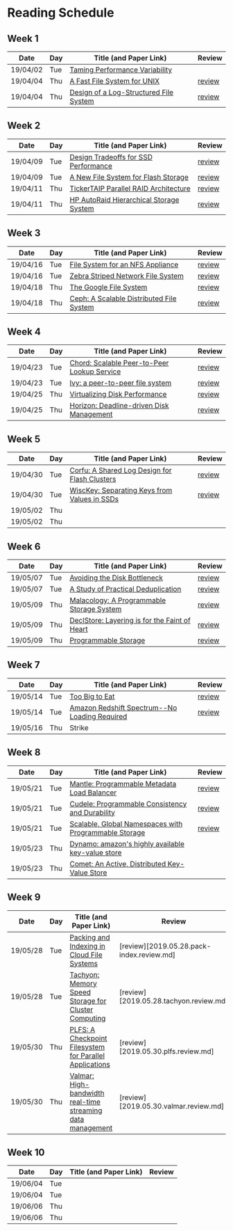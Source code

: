 # Reading Schedule

## Week 1

| Date     | Day | Title (and Paper Link)                                     | Review                                |
| -------- | --- | ---------------------------------------------------------- | ------------------------------------- |
| 19/04/02 | Tue | [Taming Performance Variability][tame-variability]         |                                       |
| 19/04/04 | Thu | [A Fast File System for UNIX][fast-fs-unix]                | [review](./2019.04.04.FFS.review.md)  |
| 19/04/04 | Thu | [Design of a Log-Structured File System][log-structure-fs] | [review](./2019.04.04.LSFS.review.md) |

## Week 2

| Date     | Day | Title (and Paper Link)                                  | Review                                           |
| -------- | --- | ------------------------------------------------------- | ------------------------------------------------ |
| 19/04/09 | Tue | [Design Tradeoffs for SSD Performance][ssd-performance] | [review](./2019.04.09.ssd-performance.review.md) |
| 19/04/09 | Tue | [A New File System for Flash Storage][flash-fs]         | [review](./2019.04.09.flash-fs.review.md)        |
| 19/04/11 | Thu | [TickerTAIP Parallel RAID Architecture][taip-raid]      | [review](./2019.04.11.tickertaip.review.md)      |
| 19/04/11 | Thu | [HP AutoRaid Hierarchical Storage System][autoraid]     | [review](./2019.04.11.autoraid.review.md)        |

## Week 3

| Date     | Day | Title (and Paper Link)                           | Review                                |
| -------- | --- | ------------------------------------------------ | ------------------------------------- |
| 19/04/16 | Tue | [File System for an NFS Appliance][wafl]         | [review](2019.04.16.wafl.review.md)   |
| 19/04/16 | Tue | [Zebra Striped Network File System][zebra]       | [review](2019.04.16.zebra.review.md)  |
| 19/04/18 | Thu | [The Google File System][google-fs]              | [review](2019.04.18.google.review.md) |
| 19/04/18 | Thu | [Ceph: A Scalable Distributed File System][ceph] | [review](2019.04.18.ceph.review.md)   |

## Week 4

| Date     | Day | Title (and Paper Link)                               | Review                                   |
| -------- | --- | ---------------------------------------------------- | ---------------------------------------- |
| 19/04/23 | Tue | [Chord: Scalable Peer-to-Peer Lookup Service][chord] | [review](2019.04.23.chord.review.md)     |
| 19/04/23 | Tue | [Ivy: a peer-to-peer file system][ivy]                | [review](2019.04.23.ivy.review.md)       |
| 19/04/25 | Thu | [Virtualizing Disk Performance][virtual-disk-perf]   | [review](2019.04.25.disk-perf.review.md) |
| 19/04/25 | Thu | [Horizon: Deadline-driven Disk Management][horizon]  | [review](2019.04.25.horizon.review.md)   |

## Week 5

| Date     | Day | Title (and Paper Link)                                  | Review                                 |
| -------- | --- | ------------------------------------------------------- | -------------------------------------- |
| 19/04/30 | Tue | [Corfu: A Shared Log Design for Flash Clusters][corfu]  | [review](2019.04.30.corfu.review.md)   |
| 19/04/30 | Tue | [WiscKey: Separating Keys from Values in SSDs][wisckey] | [review](2019.04.30.wisckey.review.md) |
| 19/05/02 | Thu |                                                         |                                        |
| 19/05/02 | Thu |                                                         |                                        |

## Week 6

| Date     | Day | Title (and Paper Link)                                     | Review                                     |
| -------- | --- | ---------------------------------------------------------- | ------------------------------------------ |
| 19/05/07 | Tue | [Avoiding the Disk Bottleneck][disk-bottleneck]            | [review](2019.05.07.bottleneck.review.md)  |
| 19/05/07 | Tue | [A Study of Practical Deduplication][practical-dedup]      | [review](2019.05.07.dedup.review.md)       |
| 19/05/09 | Thu | [Malacology: A Programmable Storage System][malacology]    | [review](2019.05.09.malacology.review.md)  |
| 19/05/09 | Thu | [DeclStore: Layering is for the Faint of Heart][declstore] | [review](2019.05.09.declstore.review.md)   |
| 19/05/09 | Thu | [Programmable Storage][dissertation-noah]                  | [review](2019.05.09.watkins-phd.review.md) |

## Week 7

| Date     | Day | Title (and Paper Link)                                             | Review                                  |
| -------- | --- | ------------------------------------------------------------------ | --------------------------------------- |
| 19/05/14 | Tue | [Too Big to Eat][too-big]                                          | [review](2019.05.14.toobig.review.md)   |
| 19/05/14 | Tue | [Amazon Redshift Spectrum--No Loading Required][redshift-spectrum] | [review](2019.05.14.redshift.review.md) |
| 19/05/16 | Thu | Strike                                                             |                                         |

## Week 8

| Date     | Day | Title (and Paper Link)                                                        | Review                                |
| -------- | --- | ----------------------------------------------------------------------------- | ------------------------------------- |
| 19/05/21 | Tue | [Mantle: Programmable Metadata Load Balancer][mantle]                         | [review](2019.05.21.mantle.review.md) |
| 19/05/21 | Tue | [Cudele: Programmable Consistency and Durability][cudele]                     | [review](2019.05.21.cudele.review.md) |
| 19/05/21 | Tue | [Scalable, Global Namespaces with Programmable Storage][dissertation-michael] | [review](2019.05.21.cudele.review.md) |
| 19/05/23 | Thu | [Dynamo: amazon's highly available key-value store][dynamo]                   |                                       |
| 19/05/23 | Thu | [Comet: An Active, Distributed Key-Value Store][comet]                        |                                       |

## Week 9

| Date     | Day | Title (and Paper Link)                                               | Review                                    |
| -------- | --- | -------------------------------------------------------------------- | ----------------------------------------- |
| 19/05/28 | Tue | [Packing and Indexing in Cloud File Systems][pack-index]             | [review][2019.05.28.pack-index.review.md] |
| 19/05/28 | Tue | [Tachyon: Memory Speed Storage for Cluster Computing][tachyon]       | [review][2019.05.28.tachyon.review.md]    |
| 19/05/30 | Thu | [PLFS: A Checkpoint Filesystem for Parallel Applications][plfs]      | [review][2019.05.30.plfs.review.md]       |
| 19/05/30 | Thu | [Valmar: High-bandwidth real-time streaming data management][valmar] | [review][2019.05.30.valmar.review.md]     |

## Week 10

| Date     | Day | Title (and Paper Link) | Review  |
| -------- | --- | ---------------------- | ------- |
| 19/06/04 | Tue |                        |         |
| 19/06/04 | Tue |                        |         |
| 19/06/06 | Thu |                        |         |
| 19/06/06 | Thu |                        |         |


<!-- Paper Links -->
[tame-variability]:  https://www.usenix.org/node/222562
[fast-fs-unix]:      https://people.eecs.berkeley.edu/~brewer/cs262/FFS.pdf
[log-structure-fs]:  https://dl.acm.org/citation.cfm?id=146943
[measure-fs]:        https://people.eecs.berkeley.edu/~prabal/resources/osprelim/BHK+91.pdf
[fs-workloads]:      https://www.microsoft.com/en-us/research/wp-content/uploads/2000/06/fs-workloads.pdf

[ssd-performance]:   https://www.usenix.org/legacy/event/usenix08/tech/full_papers/agrawal/agrawal.pdf
[flash-fs]:          https://www.usenix.org/system/files/conference/fast15/fast15-paper-lee.pdf
[taip-raid]:         https://dl.acm.org/citation.cfm?id=185517
[autoraid]:          https://people.eecs.berkeley.edu/~brewer/cs262/AutoRAID.pdf

[wafl]:              https://www.usenix.org/conference/usenix-winter-1994-technical-conference/file-system-design-nfs-file-server-appliance
[zebra]:             https://dl.acm.org/citation.cfm?id=210131
[google-fs]:         https://static.googleusercontent.com/media/research.google.com/en//archive/gfs-sosp2003.pdf
[ceph]:              https://www.usenix.org/legacy/event/osdi06/tech/full_papers/weil/weil.pdf

[chord]:             https://pdos.csail.mit.edu/papers/chord:sigcomm01/chord_sigcomm.pdf
[ivy]:               https://dl.acm.org/citation.cfm?id=844132
[virtual-disk-perf]: https://ieeexplore.ieee.org/document/4550803
[horizon]:           https://dl.acm.org/citation.cfm?doid=1851476.1851478

[corfu]:             http://www.cs.yale.edu/homes/mahesh/papers/corfumain-final.pdf
[wisckey]:           https://www.usenix.org/system/files/conference/fast16/fast16-papers-lu.pdf

[disk-bottleneck]:   https://www.usenix.org/legacy/event/fast08/tech/full_papers/zhu/zhu.pdf
[practical-dedup]:   https://www.usenix.org/legacy/event/fast11/tech/full_papers/Meyer.pdf
[malacology]:        https://dl.acm.org/citation.cfm?id=3064208
[declstore]:         https://www.usenix.org/conference/hotstorage17/program/presentation/watkins

[too-big]:           http://www.eurecom.fr/en/publication/5210/download/data-publi-5210....pdf
[redshift-spectrum]: https://aws.amazon.com/blogs/big-data/amazon-redshift-spectrum-extends-data-warehousing-out-to-exabytes-no-loading-required/

[mantle]:            https://users.soe.ucsc.edu/~msevilla/papers/sevilla-sc15.pdf
[cudele]:            https://users.soe.ucsc.edu/~msevilla/papers/sevilla-ipdps18.pdf

[dissertation-noah]:    https://escholarship.org/uc/item/72n6c5kq
[dissertation-michael]: https://escholarship.org/uc/item/3wd0x3b4

[dynamo]:            https://dl.acm.org/citation.cfm?id=1294281
[comet]:             https://vanish.cs.washington.edu/pubs/osdi2010comet.pdf

[pack-index]:        http://www.pdl.cmu.edu/PDL-FTP/CloudComputing/CMU-PDL-17-105.pdf
[tachyon]:           https://people.csail.mit.edu/matei/papers/2014/socc_tachyon.pdf
[plfs]:              http://www.pdl.cmu.edu/PDL-FTP/PDSI/plfs.pdf
[valmar]:            https://ieeexplore.ieee.org/document/6232387
